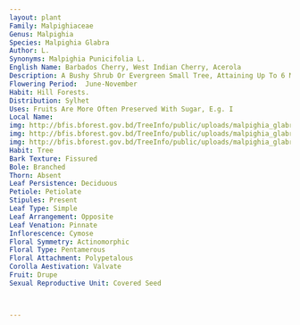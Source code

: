 ```yaml
---
layout: plant
Family: Malpighiaceae
Genus: Malpighia
Species: Malpighia Glabra
Author: L.
Synonyms: Malpighia Punicifolia L.
English Name: Barbados Cherry, West Indian Cherry, Acerola
Description: A Bushy Shrub Or Evergreen Small Tree, Attaining Up To 6 M In Height, Branches Glabrous. Leaves Opposite, Ovate-elliptic Or Almost Oblong-lanceolate, 2-6 Ã— 2-4 Cm, Entire Or Undulating, Dark Green And Glossy Above, Acuminate At The Apex, Acute Or Cuneate At The Base, Chartaceous Or Subcoriaceous, Glabrous, Petioles 1-4 Mm Long. Inflorescence Sessile Or Short Peduncled, Axillary Cymes With 3-5 Flowers. Flowers Regular, Bisexual, Rose-red, 12-16 Mm Across. Calyx 5-partite, Lobes Oblong-subelliptic. Petals 5, Fringed, Slender-clawed. Stamens 10, Filaments United Below, Anthers Ovoid. Ovary 3-locular, Styles 3, C 4 Mm Long. Fruit A Juicy Drupe, Depressed-ovoid. Seeds 3, Triangular, Ridged.
Flowering Period:  June-November
Habit: Hill Forests.
Distribution: Sylhet
Uses: Fruits Are More Often Preserved With Sugar, E.g. I
Local Name: 
img: http://bfis.bforest.gov.bd/TreeInfo/public/uploads/malpighia_glabra.jpg
img: http://bfis.bforest.gov.bd/TreeInfo/public/uploads/malpighia_glabra1.jpg
img: http://bfis.bforest.gov.bd/TreeInfo/public/uploads/malpighia_glabra2.jpg
Habit: Tree
Bark Texture: Fissured
Bole: Branched
Thorn: Absent
Leaf Persistence: Deciduous
Petiole: Petiolate
Stipules: Present
Leaf Type: Simple
Leaf Arrangement: Opposite
Leaf Venation: Pinnate
Inflorescence: Cymose
Floral Symmetry: Actinomorphic
Floral Type: Pentamerous
Floral Attachment: Polypetalous
Corolla Aestivation: Valvate
Fruit: Drupe
Sexual Reproductive Unit: Covered Seed



---
```


